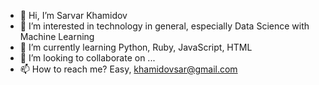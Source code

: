 - 👋 Hi, I’m Sarvar Khamidov
- 👀 I’m interested in technology in general, especially Data Science with Machine Learning
- 🌱 I’m currently learning Python, Ruby, JavaScript, HTML
- 💞️ I’m looking to collaborate on ...
- 📫 How to reach me? Easy, khamidovsar@gmail.com

<!---
khsarvar/khsarvar is a ✨ special ✨ repository because its `README.md` (this file) appears on your GitHub profile.
You can click the Preview link to take a look at your changes.
--->
